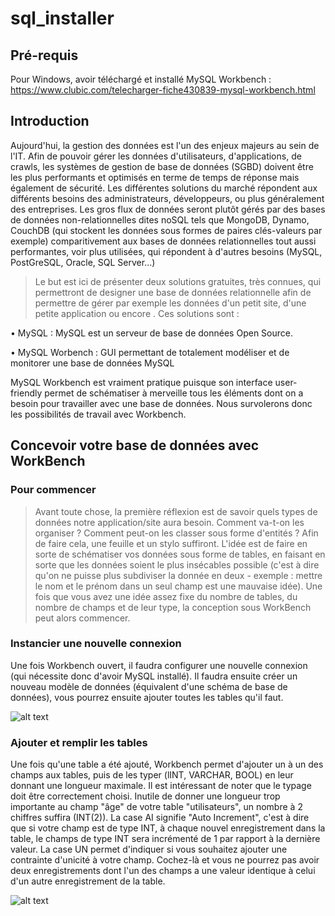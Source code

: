 # sql_installer

## Pré-requis

Pour Windows, avoir téléchargé et installé MySQL Workbench : https://www.clubic.com/telecharger-fiche430839-mysql-workbench.html

## Introduction

Aujourd'hui, la gestion des données est l'un des enjeux majeurs au sein de l'IT. Afin de pouvoir gérer les données d'utilisateurs, d'applications, de crawls, les systèmes de gestion de base de données (SGBD) doivent être les plus performants et optimisés en terme de temps de réponse mais également de sécurité. Les différentes solutions du marché répondent aux différents besoins des administrateurs, développeurs, ou plus généralement des entreprises. Les gros flux de données seront plutôt gérés par des bases de données non-relationnelles dites noSQL tels que MongoDB, Dynamo, CouchDB (qui stockent les données sous formes de paires clés-valeurs par exemple) comparitivement aux bases de données relationnelles tout aussi performantes, voir plus utilisées, qui répondent à d'autres besoins (MySQL, PostGreSQL, Oracle, SQL Server...)

> Le but est ici de présenter deux solutions gratuites, très connues, qui permettront de designer une base de données relationnelle afin de permettre de gérer par exemple les données d'un petit site, d'une petite application ou encore . Ces solutions sont :

• MySQL : MySQL est un serveur de base de données Open Source.

• MySQL Worbench : GUI permettant de totalement modéliser et de monitorer une base de données MySQL

MySQL Workbench est vraiment pratique puisque son interface user-friendly permet de schématiser à merveille tous les éléments dont on a besoin pour travailler avec une base de données. Nous survolerons donc les possibilités de travail avec Workbench.

## Concevoir votre base de données avec WorkBench

### Pour commencer

> Avant toute chose, la première réflexion est de savoir quels types de données notre application/site aura besoin. Comment va-t-on les organiser ? Comment peut-on les classer sous forme d'entités ? Afin de faire cela, une feuille et un stylo suffiront. L'idée est de faire en sorte de schématiser vos données sous forme de tables, en faisant en sorte que les données soient le plus insécables possible (c'est à dire qu'on ne puisse plus subdiviser la donnée en deux - exemple : mettre le nom et le prénom dans un seul champ est une mauvaise idée). Une fois que vous avez une idée assez fixe du nombre de tables, du nombre de champs et de leur type, la conception sous WorkBench peut alors commencer.

### Instancier une nouvelle connexion

Une fois Workbench ouvert, il faudra configurer une nouvelle connexion (qui nécessite donc d'avoir MySQL installé). Il faudra ensuite créer un nouveau modèle de données (équivalent d'une schéma de base de données), vous pourrez ensuite ajouter toutes les tables qu'il faut.

![alt text](https://www.supinfo.com/articles/resources/158424/1072/1.png "Logo Title Text 1")

### Ajouter et remplir les tables

Une fois qu'une table a été ajouté, Workbench permet d'ajouter un à un des champs aux tables, puis de les typer (lINT, VARCHAR, BOOL) en leur donnant une longueur maximale. Il est intéressant de noter que le typage doit être correctement choisi. Inutile de donner une longueur trop importante au champ "âge" de votre table "utilisateurs", un nombre à 2 chiffres suffira (INT(2)). La case AI signifie "Auto Increment", c'est à dire que si votre champ est de type INT, à chaque nouvel enregistrement dans la table, le champs de type INT sera incrémenté de 1 par rapport à la dernière valeur. La case UN permet d'indiquer si vous souhaitez ajouter une contrainte d'unicité à votre champ. Cochez-là et vous ne pourrez pas avoir deux enregistrements dont l'un des champs a une valeur identique à celui d'un autre enregistrement de la table.

![alt text](https://www.supinfo.com/articles/resources/158424/1072/2.png "Logo Title Text 1")
